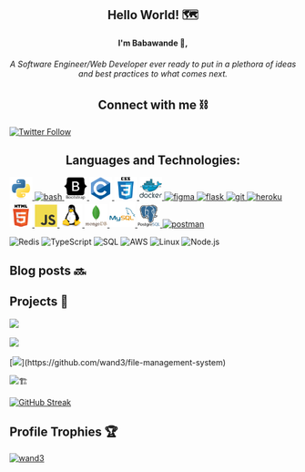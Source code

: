 <h2 align="center">Hello World! 🗺️
<h4 align="center">I'm Babawande 👋,
<h6 align="center">A Software Engineer/Web Developer ever ready to put in a plethora of ideas and best practices to what comes next.

<h2 align="center">Connect with me ⛓️</h2>

[![Twitter Follow](https://img.shields.io/twitter/follow/_phenomenal___?style=social)](https://twitter.com/intent/follow?screen_name=_phenomenal___) 



<h2 align="center">Languages and Technologies:</h2>
<p align="left"> <a href="https://www.python.org" target="_blank"> <img src="https://raw.githubusercontent.com/devicons/devicon/master/icons/python/python-original.svg" alt="python" width="40" height="40"/><a href="https://www.gnu.org/software/bash/" target="_blank"> <img src="https://www.vectorlogo.zone/logos/gnu_bash/gnu_bash-icon.svg" alt="bash" width="40" height="40"/> </a> <a href="https://getbootstrap.com" target="_blank"> <img src="https://raw.githubusercontent.com/devicons/devicon/master/icons/bootstrap/bootstrap-plain-wordmark.svg" alt="bootstrap" width="40" height="40"/> </a> <a href="https://www.cprogramming.com/" target="_blank"> <img src="https://raw.githubusercontent.com/devicons/devicon/master/icons/c/c-original.svg" alt="c" width="40" height="40"/> </a>  <a href="https://www.w3schools.com/css/" target="_blank"> <img src="https://raw.githubusercontent.com/devicons/devicon/master/icons/css3/css3-original-wordmark.svg" alt="css3" width="40" height="40"/> </a> <a href="https://www.docker.com/" target="_blank"> <img src="https://raw.githubusercontent.com/devicons/devicon/master/icons/docker/docker-original-wordmark.svg" alt="docker" width="40" height="40"/> </a> <a href="https://www.figma.com/" target="_blank"> <img src="https://www.vectorlogo.zone/logos/figma/figma-icon.svg" alt="figma" width="40" height="40"/> </a> <a href="https://flask.palletsprojects.com/" target="_blank"> <img src="https://www.vectorlogo.zone/logos/pocoo_flask/pocoo_flask-icon.svg" alt="flask" width="40" height="40"/> </a> <a href="https://git-scm.com/" target="_blank"> <img src="https://www.vectorlogo.zone/logos/git-scm/git-scm-icon.svg" alt="git" width="40" height="40"/> </a> <a href="https://heroku.com" target="_blank"> <img src="https://www.vectorlogo.zone/logos/heroku/heroku-icon.svg" alt="heroku" width="40" height="40"/> </a> <a href="https://www.w3.org/html/" target="_blank"> <img src="https://raw.githubusercontent.com/devicons/devicon/master/icons/html5/html5-original-wordmark.svg" alt="html5" width="40" height="40"/> </a>  <a href="https://developer.mozilla.org/en-US/docs/Web/JavaScript" target="_blank"> <img src="https://raw.githubusercontent.com/devicons/devicon/master/icons/javascript/javascript-original.svg" alt="javascript" width="40" height="40"/> </a> <a href="https://www.linux.org/" target="_blank"> <img src="https://raw.githubusercontent.com/devicons/devicon/master/icons/linux/linux-original.svg" alt="linux" width="40" height="40"/> </a> <a href="https://www.mongodb.com/" target="_blank"> <img src="https://raw.githubusercontent.com/devicons/devicon/master/icons/mongodb/mongodb-original-wordmark.svg" alt="mongodb" width="40" height="40"/> </a> <a href="https://www.mysql.com/" target="_blank"> <img src="https://raw.githubusercontent.com/devicons/devicon/master/icons/mysql/mysql-original-wordmark.svg" alt="mysql" width="45" height="45"/> </a></a> <a href="https://www.postgresql.org" target="_blank"> <img src="https://raw.githubusercontent.com/devicons/devicon/master/icons/postgresql/postgresql-original-wordmark.svg" alt="postgresql" width="40" height="40"/> </a> <a href="https://postman.com" target="_blank"> <img src="https://www.vectorlogo.zone/logos/getpostman/getpostman-icon.svg" alt="postman" width="40" height="40"/> </a> 

![Redis](https://img.shields.io/badge/-Redis-000?&logo=Redis)
![TypeScript](https://img.shields.io/badge/-TypeScript-000?&logo=TypeScript)
![SQL](https://img.shields.io/badge/-SQL-000?&logo=MySQL)
![AWS](https://img.shields.io/badge/-AWS-000?&logo=Amazon-AWS&logoColor=F90)
![Linux](https://img.shields.io/badge/-Linux-000?&logo=Linux)
![Node.js](https://img.shields.io/badge/-Node.js-000?&logo=node.js)


<h2 align="left">Blog posts 🔜</h2>

<h2 align="left">Projects 📁</h2>

<!-- [![](https://img.shields.io/badge/-📝%%2020Summarizer-000)](https://github.com/adamalston/Summarizer) -->
[![](https://img.shields.io/badge/-🧬%20%20Patient%20Information%20System-000)](https://github.com/wand3/patient-information-system)

[![](https://img.shields.io/badge/-🔐%20%20Flask%20Authentication%20-000)](https://github.com/wand3/Authentication-flask-login)

[![](https://img.shields.io/badge/-🗂️%20%20File-Management-System%20(Node.js/ES6)%20-000)](https://github.com/wand3/file-management-system)

[![](https://img.shields.io/badge/-🌐%20%20CEase%20-000)](https://github.com/wand3/CEase)🏗️

[![GitHub Streak](https://github-readme-streak-stats.herokuapp.com/?user=wand3&theme=transparent)](https://git.io/streak-stats)


<h2 align="left"> Profile Trophies 🏆</h3>
<p align="left"><a href="https://github.com/ryo-ma/github-profile-trophy"><img src="https://github-profile-trophy.vercel.app/?username=wand3&rank=SSS,SS,S,AAA,AA,A,B,C" alt="wand3" /></a> </p>


